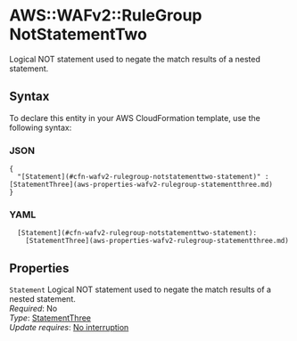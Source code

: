 # AWS::WAFv2::RuleGroup NotStatementTwo<a name="aws-properties-wafv2-rulegroup-notstatementtwo"></a>

Logical NOT statement used to negate the match results of a nested statement\. 

## Syntax<a name="aws-properties-wafv2-rulegroup-notstatementtwo-syntax"></a>

To declare this entity in your AWS CloudFormation template, use the following syntax:

### JSON<a name="aws-properties-wafv2-rulegroup-notstatementtwo-syntax.json"></a>

```
{
  "[Statement](#cfn-wafv2-rulegroup-notstatementtwo-statement)" : [StatementThree](aws-properties-wafv2-rulegroup-statementthree.md)
}
```

### YAML<a name="aws-properties-wafv2-rulegroup-notstatementtwo-syntax.yaml"></a>

```
  [Statement](#cfn-wafv2-rulegroup-notstatementtwo-statement): 
    [StatementThree](aws-properties-wafv2-rulegroup-statementthree.md)
```

## Properties<a name="aws-properties-wafv2-rulegroup-notstatementtwo-properties"></a>

`Statement`  <a name="cfn-wafv2-rulegroup-notstatementtwo-statement"></a>
Logical NOT statement used to negate the match results of a nested statement\.   
*Required*: No  
*Type*: [StatementThree](aws-properties-wafv2-rulegroup-statementthree.md)  
*Update requires*: [No interruption](https://docs.aws.amazon.com/AWSCloudFormation/latest/UserGuide/using-cfn-updating-stacks-update-behaviors.html#update-no-interrupt)